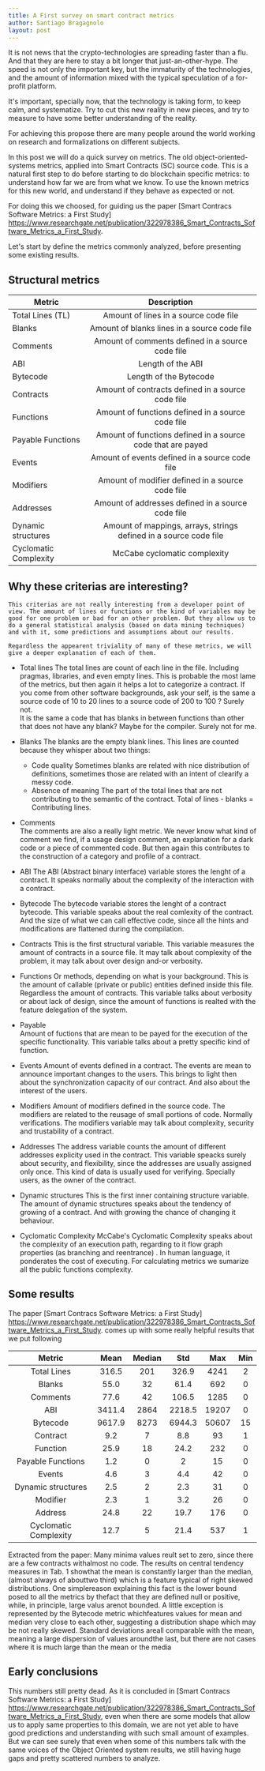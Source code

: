 ```yaml
---
title: A First survey on smart contract metrics
author: Santiago Bragagnolo
layout: post
---
```


It is not news that the crypto-technologies are spreading faster than a flu. And that they are here to stay a bit longer that just-an-other-hype.
The speed is not only the important key, but the immaturity of the technologies, and the amount of information mixed with the typical speculation of a for-profit platform.
	

It's important, specially now, that the technology is taking form, to keep calm, and systematize. Try to cut this new reality in new pieces, and try to measure to have some better understanding of the reality.

For achieving this propose there are many people around the world working on research and formalizations on different subjects. 


In this post we will do a quick survey on metrics. The old object-oriented-systems metrics, applied into Smart Contracts (SC) source code.
This is a natural first step to do before starting to do blockchain specific metrics: to understand how far we are from what we know. 
To use the known metrics for this new world, and understand if they behave as expected or not.

For doing this we choosed, for guiding us the paper [Smart Contracs Software Metrics: a First Study] https://www.researchgate.net/publication/322978386_Smart_Contracts_Software_Metrics_a_First_Study. 

Let's start by define the metrics commonly analyzed, before presenting some existing results. 

## Structural metrics

	
| Metric        	 	| Description   | 
| ------------- 	 	|:-------------:| 
| Total Lines (TL)      	 | Amount of lines in a source code file | 
| Blanks 			 | Amount of blanks lines in a source code file     | 
| Comments			 | Amount of comments defined in a source code file   | 
| ABI				 | Length of the ABI  | 
| Bytecode			 | Length of the Bytecode  | 
| Contracts			 | Amount of contracts defined in a source code file   |
| Functions			 | Amount of functions defined in a source code file   | 
| Payable Functions	         | Amount of functions defined in a source code that are payed |
| Events			 | Amount of events defined in a source code file   | 
| Modifiers			 | Amount of modifier defined in a source code file   | 
| Addresses			 | Amount of addresses defined in a source code file   | 
| Dynamic structures	 	| Amount of mappings, arrays, strings defined in a source code file   | 
| Cyclomatic Complexity 	 | McCabe cyclomatic complexity  | 




## Why these criterias are interesting? 

    This criterias are not really interesting from a developer point of view. The amount of lines or functions or the kind of variables may be good for one problem or bad for an other problem. But they allow us to do a general statistical analysis (based on data mining techniques) and with it, some predictions and assumptions about our results.
    
    Regardless the appearent triviality of many of these metrics, we will give a deeper explanation of each of them. 

* Total lines
	The total lines are count of each line in the file. Including pragmas, libraries, and  even empty lines. 
	This is probable the most lame of the metrics, but then again it helps a lot to categorize a contract. 
	If you come from other software backgrounds, ask your self, is the same a source code of 10 to 20 lines to a source code of 200 to 100 ? Surely not.	
	It is the same a code that has blanks in between functions than other that does not have any blank? Maybe for the compiler. Surely not for me. 

* Blanks
	The blanks are the empty blank lines. This lines are counted because they whisper about two things: 
 	- Code quality 
  	Sometimes blanks are related with nice distribution of definitions, sometimes those are related with an intent of clearify a messy code. 
	- Absence of meaning
	  The part of the total lines that are not contributing to the semantic of the contract. Total of lines - blanks = Contributing lines. 
* Comments	
	 The comments are also a really light metric. We never know what kind of comment we find, if a usage design comment, an explanation for a dark code or a piece of 	commented code. 
	 But then again this contributes to the construction of a category and profile of a contract.

* ABI
	The ABI (Abstract binary interface) variable stores the lenght of a contract.
	It speaks normally about the complexity of the interaction with a contract. 

* Bytecode
	The bytecode variable stores the lenght of a contract bytecode. 
	This variable speaks about the real comlexity of the contract. 
	And the size of what we can call effective code, since all the hints and modifications are flattened during the compilation.

* Contracts
	This is the first structural variable. 
	This variable measures the amount of contracts in a source file. It may talk about complexity of the problem, it may talk about over design and-or verbosity. 

* Functions 
	Or methods, depending on what is your background. This is the amount of callable (private or public) entities defined inside this file. 
	Regardless the amount of contracts.
	This variable talks about verbosity or about lack of design, since the amount of functions is realted with the feature delegation of the system. 
* Payable 	
	Amount of fuctions that are mean to be payed for the execution of the specific functionality.
	This variable talks about a pretty specific kind of function. 
	

* Events 
	Amount of events defined in a contract. 
	The events are mean to announce important changes to the users. This brings to light then about the synchronization capacity of our contract. 
	And also about the interest of the users.  

* Modifiers
	Amount of modifiers defined in the source code.
	The modifiers are related to the reusage of small portions of code. Normally verifications.
	The modifiers variable may talk about complexity, security and trustability of a contract. 

* Addresses
	The address variable counts the amount of different addresses explicity used in the contract.
	This variable speacks surely about security, and flexibility, since the addresses are usually assigned only once. 
	This kind of data is usually used for verifying. Specially users, as the owner of the contract. 

* Dynamic structures
	This is the first inner containing structure variable. The amount of dynamic structures speaks about the tendency of growing of a contract. 
	And with growing the chance of changing it behaviour. 

* Cyclomatic Complexity
	McCabe's Cyclomatic Complexity speaks about the complexity of an execution path, regarding to it flow graph properties (as branching and reentrance) . 
	In human language, it ponderates the cost of executing. For calculating metrics we sumarize all the public functions complexity.

## Some results
The paper  [Smart Contracs Software Metrics: a First Study] https://www.researchgate.net/publication/322978386_Smart_Contracts_Software_Metrics_a_First_Study.  comes up with some really helpful results that we put following

|Metric     |Mean |Median| Std |Max |Min| 
|:---:      |:---: |:---:|:---: |:---:|:---:|
|Total Lines | 316.5|201  | 326.9| 4241| 2 |
|Blanks 	    | 55.0 | 32  | 61.4 | 692 | 0 |
|Comments    | 77.6 | 42  | 106.5| 1285|  0| 
|ABI 	    | 3411.4 |2864| 2218.5| 19207| 0| 
|Bytecode |9617.9| 8273| 6944.3 |50607 |15 |
|Contract |9.2| 7 | 8.8| 93 |1|
|Function |25.9| 18| 24.2 |232| 0|
|Payable Functions |1.2| 0 |2 |15| 0 |
|Events |4.6| 3| 4.4 |42| 0|
|Dynamic structures| 2.5| 2 |2.3 |31 |0|
|Modifier| 2.3 |1 |3.2| 26 |0 |
|Address |24.8 |22 |19.7| 176| 0 |
|Cyclomatic Complexity |12.7 |5 |21.4| 537| 1| 

Extracted from the paper: 
Many minima values reult set to zero, since there are a few contracts withalmost no code.  The results on central tendency measures in Tab.  1 showthat the mean is constantly larger than the median, (almost always of abouttwo third) which is a feature typical of right skewed distributions. One simplereason explaining this fact is the lower bound posed to all the metrics by thefact that they are defined null or positive, while, in principle, large valus arenot bounded.  A little exception is represented by the Bytecode metric whichfeatures values for mean and median very close to each other, suggesting a distribution shape which may be not really skewed.  Standard deviations areall comparable with the mean, meaning a large dispersion of values aroundthe last, but there are not cases where it is much large than the mean or the media 

	

## Early conclusions 

   This numbers still pretty dead. As it is concluded in  [Smart Contracs Software Metrics: a First Study] https://www.researchgate.net/publication/322978386_Smart_Contracts_Software_Metrics_a_First_Study, even when there are some models that allow us to apply same properties to this domain, we are not yet able to have good predictions and understanding with such small amount of examples. But we can see surely that even when some of this numbers talk with the same voices of the Object Oriented system results, we still having huge gaps and pretty scattered numbers to analyze.  












